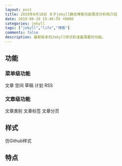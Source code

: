 ```yaml
---
layout: post
title: 2019年6月18日 关于jekyll静态博客功能需求分析和介绍 
date: 2019-06-18 15:46:59 +0800 
categories: jekyll
tags: ["jekyll","life","博客"]
comments: false
description: 最新版本的Jekyll样式和准备需要的功能。
---
```

## 功能

### 菜单级功能

文章 空间 草稿 计划 RSS

### 文章级功能

文章类别 文章标签 文章分页 

## 样式

仿Github样式

## 特点